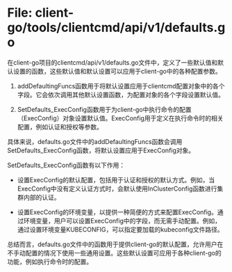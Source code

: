 # File: client-go/tools/clientcmd/api/v1/defaults.go

在client-go项目的clientcmd/api/v1/defaults.go文件中，定义了一些默认值和默认设置的函数，这些默认值和默认设置可以应用于client-go中的各种配置参数。

1. addDefaultingFuncs函数用于将默认设置应用于clientcmd配置对象中的各个字段。它会依次调用其他默认设置函数，为配置对象的各个字段设置默认值。

2. SetDefaults_ExecConfig函数用于为client-go中执行命令的配置（ExecConfig）对象设置默认值。ExecConfig用于定义在执行命令时的相关配置，例如认证和授权等参数。

具体来说，defaults.go文件中的addDefaultingFuncs函数会调用SetDefaults_ExecConfig函数，将默认设置应用于ExecConfig对象。

SetDefaults_ExecConfig函数有以下作用：

- 设置ExecConfig的默认配置，包括用于认证和授权的默认方式。例如，当ExecConfig中没有定义认证方式时，会默认使用InClusterConfig函数进行集群内部的认证。

- 设置ExecConfig的环境变量，以提供一种简便的方式来配置ExecConfig。通过环境变量，用户可以设置ExecConfig中的字段，而无需手动配置。例如，通过设置环境变量KUBECONFIG，可以指定要加载的kubeconfig文件路径。

总结而言，defaults.go文件中的函数用于提供client-go的默认配置，允许用户在不手动配置的情况下使用一些通用设置。这些默认设置可应用于各种client-go的功能，例如执行命令时的配置。

